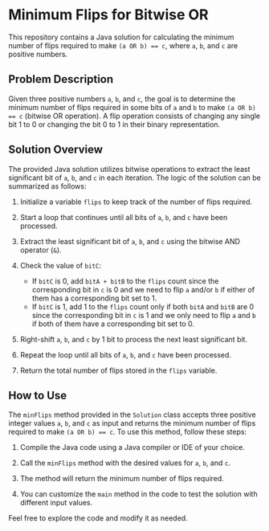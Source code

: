 # Minimum Flips for Bitwise OR

This repository contains a Java solution for calculating the minimum number of flips required to make `(a OR b) == c`, where `a`, `b`, and `c` are positive numbers.

## Problem Description

Given three positive numbers `a`, `b`, and `c`, the goal is to determine the minimum number of flips required in some bits of `a` and `b` to make `(a OR b) == c` (bitwise OR operation). A flip operation consists of changing any single bit 1 to 0 or changing the bit 0 to 1 in their binary representation.

## Solution Overview

The provided Java solution utilizes bitwise operations to extract the least significant bit of `a`, `b`, and `c` in each iteration. The logic of the solution can be summarized as follows:

1. Initialize a variable `flips` to keep track of the number of flips required.

2. Start a loop that continues until all bits of `a`, `b`, and `c` have been processed.

3. Extract the least significant bit of `a`, `b`, and `c` using the bitwise AND operator (`&`).

4. Check the value of `bitC`:
   - If `bitC` is 0, add `bitA + bitB` to the `flips` count since the corresponding bit in `c` is 0 and we need to flip `a` and/or `b` if either of them has a corresponding bit set to 1.
   - If `bitC` is 1, add 1 to the `flips` count only if both `bitA` and `bitB` are 0 since the corresponding bit in `c` is 1 and we only need to flip `a` and `b` if both of them have a corresponding bit set to 0.

5. Right-shift `a`, `b`, and `c` by 1 bit to process the next least significant bit.

6. Repeat the loop until all bits of `a`, `b`, and `c` have been processed.

7. Return the total number of flips stored in the `flips` variable.

## How to Use

The `minFlips` method provided in the `Solution` class accepts three positive integer values `a`, `b`, and `c` as input and returns the minimum number of flips required to make `(a OR b) == c`. To use this method, follow these steps:

1. Compile the Java code using a Java compiler or IDE of your choice.

2. Call the `minFlips` method with the desired values for `a`, `b`, and `c`.

3. The method will return the minimum number of flips required.

4. You can customize the `main` method in the code to test the solution with different input values.

Feel free to explore the code and modify it as needed.


